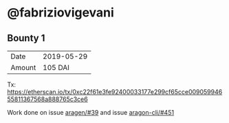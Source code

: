 # @fabriziovigevani

## Bounty 1

|        |            |
| ------ | ---------- |
| Date   | 2019-05-29 |
| Amount | 105 DAI    |

Tx: <https://etherscan.io/tx/0xc22f61e3fe92400033177e299cf65cce00905994655811367568a888765c3ce6>

Work done on issue [aragen/#39](https://github.com/aragon/aragen/issues/39) and issue [aragon-cli/#451](https://github.com/aragon/aragon-cli/issues/451)
